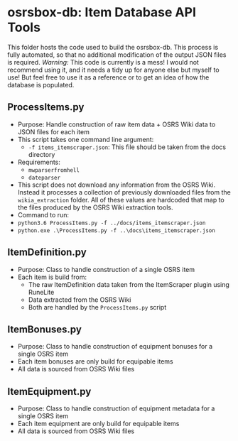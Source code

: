 # osrsbox-db: Item Database API Tools

This folder hosts the code used to build the osrsbox-db. This process is fully automated, so that no additional modification of the output JSON files is required. _Warning:_ This code is currently is a mess! I would not recommend using it, and it needs a tidy up for anyone else but myself to use! But feel free to use it as a reference or to get an idea of how the database is populated.

## ProcessItems.py

- Purpose: Handle construction of raw item data + OSRS Wiki data to JSON files for each item
- This script takes one command line argument:
    - `-f items_itemscraper.json`: This file should be taken from the docs directory
- Requirements:
    - `mwparserfromhell`
    - `dateparser`
- This script does not download any information from the OSRS Wiki. Instead it processes a collection of previously downloaded files from the `wikia_extraction` folder. All of these values are hardcoded that map to the files produced by the OSRS Wiki extraction tools.
- Command to run:
- `python3.6 ProcessItems.py -f ../docs/items_itemscraper.json`
- `python.exe .\ProcessItems.py -f ..\docs\items_itemscraper.json`

## ItemDefinition.py

- Purpose: Class to handle construction of a single OSRS item
- Each item is build from:
    - The raw ItemDefinition data taken from the ItemScraper plugin using RuneLite
    - Data extracted from the OSRS Wiki
    - Both are handled by the `ProcessItems.py` script

## ItemBonuses.py

- Purpose: Class to handle construction of equipment bonuses for a single OSRS item
- Each item bonuses are only build for equipable items
- All data is sourced from OSRS Wiki files

## ItemEquipment.py

- Purpose: Class to handle construction of equipment metadata for a single OSRS item
- Each item equipment are only build for equipable items
- All data is sourced from OSRS Wiki files
